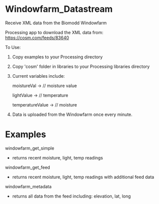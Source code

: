 Windowfarm_Datastream
=====================

Receive XML data from the Biomodd Windowfarm

Processing app to download the XML data from:
https://cosm.com/feeds/83640


To Use:
 1. Copy examples to your Processing directory

 2. Copy 'cosm' folder in libraries to your Processing libraries directory

 3. Current variables include:

    moistureVal -> // moisture value 

    lightValue -> // temperature 

    temperatureValue  -> // moisture 

 4. Data is uploaded from the Windowfarm once every minute. 


Examples
=====================

windowfarm_get_simple
- returns recent moisture, light, temp readings

windowfarm_get_feed	
- returns recent moisture, light, temp readings with additional feed data

windowfarm_metadata
- returns all data from the feed including: elevation, lat, long